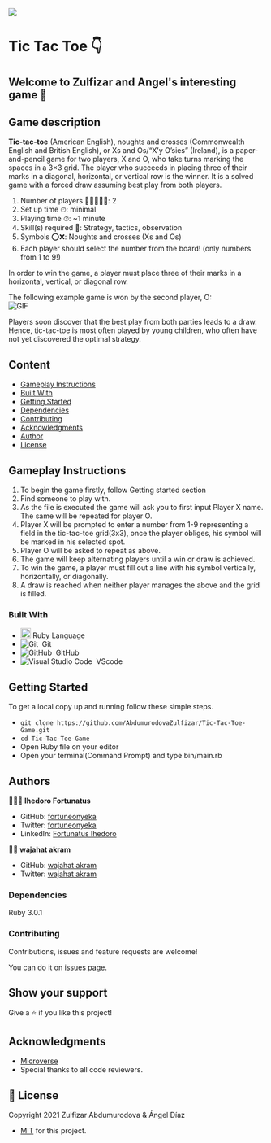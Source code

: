 ![](https://img.shields.io/badge/Microverse-blueviolet)

# Tic Tac Toe 👇
## Welcome to Zulfizar and Angel's interesting game 🙌
## Game description
**Tic-tac-toe** (American English), noughts and crosses (Commonwealth English and British English), or Xs and Os/“X’y O’sies” (Ireland), is a paper-and-pencil game for two players, X and O, who take turns marking the spaces in a 3×3 grid. The player who succeeds in placing three of their marks in a diagonal, horizontal, or vertical row is the winner. It is a solved game with a forced draw assuming best play from both players.<br>
1. Number of players 🙍‍♂️🙎🏻‍♀️: 2
2. Set up time ⏱: minimal
3. Playing time ⏱: ~1 minute
4. Skill(s) required 💪: Strategy, tactics, observation
5. Symbols ⭕️❌:	Noughts and crosses (Xs and Os)
6. Each player should select the number from the board! (only numbers from 1 to 9!)

In order to win the game, a player must place three of their marks in a horizontal, vertical, or diagonal row.

The following example game is won by the second player, O:<br>
<img align="center" alt="GIF" src="https://media.giphy.com/media/ChzovjKPuEiYe8ePih/giphy.gif" />

Players soon discover that the best play from both parties leads to a draw. Hence, tic-tac-toe is most often played by young children, who often have not yet discovered the optimal strategy.

## Content

* [Gameplay Instructions](#gameplay-instructions)
* [Built With](#built-with)
* [Getting Started](#getting-started)
* [Dependencies](#dependencies)
* [Contributing](#contributing)
* [Acknowledgments](#acknowledgments)
* [Author](#author)
* [License](#license)

## Gameplay Instructions

<ol>
  <li>To begin the game firstly, follow Getting started section</li>
  <li>Find someone to play with.</li>
  <li>As the file is executed the game will ask you to first input Player X name. The same will be repeated for player O.</li>
  <li>Player X will be prompted to enter a number from 1-9 representing a field in the tic-tac-toe grid(3x3), once the player obliges, his symbol will be marked in his selected spot.</li>
  <li>Player O will be asked to repeat as above.</li>
  <li>The game will keep alternating players until a win or draw is achieved.</li>
  <li>
To win the game, a player must fill out a line with his symbol vertically, horizontally, or diagonally.</li>
  <li>A draw is reached when neither player manages the above and the grid is filled.
</li>
</ol>

### Built With

- <code><img height="20" src="https://www.ruby-lang.org/images/header-ruby-logo.png"></code> Ruby Language <br>
- ![Git](https://img.shields.io/badge/-Git-05122A?style=flat&logo=git)&nbsp; Git<br>
- ![GitHub](https://img.shields.io/badge/-GitHub-05122A?style=flat&logo=github)&nbsp; GitHub<br>
- ![Visual Studio Code](https://img.shields.io/badge/-Visual%20Studio%20Code-05122A?style=flat&logo=visual-studio-code&logoColor=007ACC)&nbsp; VScode

## Getting Started

To get a local copy up and running follow these simple steps.

- `git clone https://github.com/AbdumurodovaZulfizar/Tic-Tac-Toe-Game.git`
- `cd Tic-Tac-Toe-Game`
- Open Ruby file on your editor
- Open your terminal(Command Prompt) and type bin/main.rb

## Authors

👩🏻‍💼 **Ihedoro Fortunatus**

- GitHub: [fortuneonyeka](https://github.com/fortuneonyeka)
- Twitter: [fortuneonyeka](https://twitter.com/FortuneOnyeka)
- LinkedIn: [Fortunatus Ihedoro](https://www.linkedin.com/in/fortunatus-ihedoro-5a43711a3/)

🙍‍♂️ **wajahat akram**

- GitHub: [wajahat akram ](https://github.com/wajahat414)
- Twitter: [wajahat akram](https://twitter.com/wajahat414 )

### Dependencies

Ruby 3.0.1

### Contributing

Contributions, issues and feature requests are welcome!

You can do it on [issues page](https://github.com/fortuneonyeka/Tic_tac_toe/issues/6).

## Show your support

Give a ⭐️ if you like this project!

## Acknowledgments

- [Microverse](https://www.microverse.org/) 
- Special thanks to all code reviewers.

## 📝 License

Copyright 2021 Zulfizar Abdumurodova & Ángel Díaz
- [MIT](https://github.com/fortuneonyeka/Tic_tac_toe/blob/Development/LICENSE) for this project.